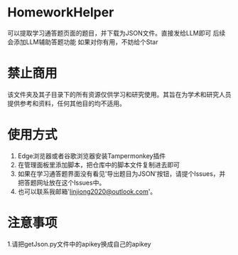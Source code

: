 # HomeworkHelper
可以提取学习通答题页面的题目，并下载为JSON文件。直接发给LLM即可
后续会添加LLM辅助答题功能
如果对你有用，不妨给个Star

# 禁止商用
该文件夹及其子目录下的所有资源仅供学习和研究使用。其旨在为学术和研究人员提供参考和资料，任何其他目的均不适用。



# 使用方式

1. Edge浏览器或者谷歌浏览器安装Tampermonkey插件
2. 在管理面板里添加脚本，把仓库中的脚本文件复制进去即可
3. 如果在学习通答题界面没有看见'导出题目为JSON'按钮，请提个Issues，并把答题网址放在这个Issues中。
4. 也可以联系我邮箱'linjiong2020@outlook.com'。

# 注意事项

1.请把getJson.py文件中的apikey换成自己的apikey
